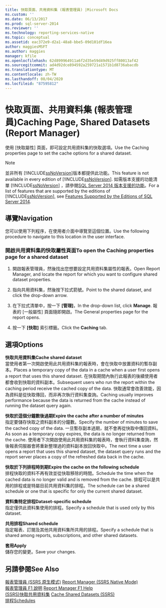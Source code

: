 ```yaml
---
title: 快取頁面、共用資料集 (報表管理員) |Microsoft Docs
ms.custom: ''
ms.date: 06/13/2017
ms.prod: sql-server-2014
ms.reviewer: ''
ms.technology: reporting-services-native
ms.topic: conceptual
ms.assetid: eac372e9-d2a1-48a8-bbe5-09d101df16ea
author: maggiesMSFT
ms.author: maggies
manager: kfile
ms.openlocfilehash: 62d899964911a6f2d35e59d49d925ff80013af42
ms.sourcegitcommit: ad4d92dce894592a259721a1571b1d8736abacdb
ms.translationtype: MT
ms.contentlocale: zh-TW
ms.lasthandoff: 08/04/2020
ms.locfileid: "87595812"
---
```

# <a name="caching-page-shared-datasets-report-manager"></a><span data-ttu-id="efab9-102">快取頁面、共用資料集 (報表管理員)</span><span class="sxs-lookup"><span data-stu-id="efab9-102">Caching Page, Shared Datasets (Report Manager)</span></span>
  <span data-ttu-id="efab9-103">使用 [快取屬性] 頁面，即可設定共用資料集的快取選項。</span><span class="sxs-lookup"><span data-stu-id="efab9-103">Use the Caching properties page to set the cache options for a shared dataset.</span></span>  
  
> [!NOTE]  
>  <span data-ttu-id="efab9-104">並非所有 [!INCLUDE[ssNoVersion](../includes/ssnoversion-md.md)]版本都提供此功能。</span><span class="sxs-lookup"><span data-stu-id="efab9-104">This feature is not available in every edition of [!INCLUDE[ssNoVersion](../includes/ssnoversion-md.md)].</span></span> <span data-ttu-id="efab9-105">如需版本支援的功能清單 [!INCLUDE[ssNoVersion](../includes/ssnoversion-md.md)] ，請參閱[SQL Server 2014 版本支援的功能](../../2014/getting-started/features-supported-by-the-editions-of-sql-server-2014.md)。</span><span class="sxs-lookup"><span data-stu-id="efab9-105">For a list of features that are supported by the editions of [!INCLUDE[ssNoVersion](../includes/ssnoversion-md.md)], see [Features Supported by the Editions of SQL Server 2014](../../2014/getting-started/features-supported-by-the-editions-of-sql-server-2014.md).</span></span>  
  
## <a name="navigation"></a><span data-ttu-id="efab9-106">導覽</span><span class="sxs-lookup"><span data-stu-id="efab9-106">Navigation</span></span>  
 <span data-ttu-id="efab9-107">您可以使用下列程序，在使用者介面中導覽至這個位置。</span><span class="sxs-lookup"><span data-stu-id="efab9-107">Use the following procedure to navigate to this location in the user interface.</span></span>  
  
### <a name="to-open-the-caching-properties-page-for-a-shared-dataset"></a><span data-ttu-id="efab9-108">開啟共用資料集的快取屬性頁面</span><span class="sxs-lookup"><span data-stu-id="efab9-108">To open the Caching properties page for a shared dataset</span></span>  
  
1.  <span data-ttu-id="efab9-109">開啟報表管理員，然後找出您想要設定共用資料集屬性的報表。</span><span class="sxs-lookup"><span data-stu-id="efab9-109">Open Report Manager, and locate the report for which you want to configure shared dataset properties.</span></span>  
  
2.  <span data-ttu-id="efab9-110">指向共用資料集，然後按下拉式箭號。</span><span class="sxs-lookup"><span data-stu-id="efab9-110">Point to the shared dataset, and click the drop-down arrow.</span></span>  
  
3.  <span data-ttu-id="efab9-111">在下拉式清單中，按一下 **[管理]**，</span><span class="sxs-lookup"><span data-stu-id="efab9-111">In the drop-down list, click **Manage**.</span></span> <span data-ttu-id="efab9-112">報表的 [一般屬性] 頁面隨即開啟。</span><span class="sxs-lookup"><span data-stu-id="efab9-112">The General properties page for the report opens.</span></span>  
  
4.  <span data-ttu-id="efab9-113">按一下 **[快取]** 索引標籤。</span><span class="sxs-lookup"><span data-stu-id="efab9-113">Click the **Caching** tab.</span></span>  
  
## <a name="options"></a><span data-ttu-id="efab9-114">選項</span><span class="sxs-lookup"><span data-stu-id="efab9-114">Options</span></span>  
 <span data-ttu-id="efab9-115">**快取共用資料集**</span><span class="sxs-lookup"><span data-stu-id="efab9-115">**Cache shared dataset**</span></span>  
 <span data-ttu-id="efab9-116">當使用者第一次開啟使用此共用資料集的報表時，會在快取中放置資料的暫存副本。</span><span class="sxs-lookup"><span data-stu-id="efab9-116">Places a temporary copy of the data in a cache when a user first opens a report that uses this shared dataset.</span></span> <span data-ttu-id="efab9-117">在快取期間內執行此報表的後續使用者都會收到快取的資料副本。</span><span class="sxs-lookup"><span data-stu-id="efab9-117">Subsequent users who run the report within the caching period receive the cached copy of the data.</span></span> <span data-ttu-id="efab9-118">快取通常會改善效能，因為資料是從快取傳回，而非再次執行資料集查詢。</span><span class="sxs-lookup"><span data-stu-id="efab9-118">Caching usually improves performance because the data is returned from the cache instead of running the dataset query again.</span></span>  
  
 <span data-ttu-id="efab9-119">**快取於這個分鐘數後過期**</span><span class="sxs-lookup"><span data-stu-id="efab9-119">**Expire the cache after a number of minutes**</span></span>  
 <span data-ttu-id="efab9-120">指定要儲存快取之資料副本的分鐘數。</span><span class="sxs-lookup"><span data-stu-id="efab9-120">Specify the number of minutes to save the cached copy of the data.</span></span> <span data-ttu-id="efab9-121">一旦暫存副本過期，就不會再從快取中傳回資料。</span><span class="sxs-lookup"><span data-stu-id="efab9-121">As soon as a temporary copy expires, the data is no longer returned from the cache.</span></span> <span data-ttu-id="efab9-122">使用者下次開啟使用此共用資料集的報表時，會執行資料集查詢，然後報表伺服器會將重新整理過的資料副本放回快取中。</span><span class="sxs-lookup"><span data-stu-id="efab9-122">The next time a user opens a report that uses this shared dataset, the dataset query runs and the report server places a copy of the refreshed data back in the cache.</span></span>  
  
 <span data-ttu-id="efab9-123">**快取於下列排程時到期**</span><span class="sxs-lookup"><span data-stu-id="efab9-123">**Expire the cache on the following schedule**</span></span>  
 <span data-ttu-id="efab9-124">排程快取的資料不再有效並從快取移除的時間。</span><span class="sxs-lookup"><span data-stu-id="efab9-124">Schedule the time when the cached data is no longer valid and is removed from the cache.</span></span> <span data-ttu-id="efab9-125">排程可以是共用的排程或是特屬目前共用資料集的排程。</span><span class="sxs-lookup"><span data-stu-id="efab9-125">The schedule can be a shared schedule or one that is specific for only the current shared dataset.</span></span>  
  
 <span data-ttu-id="efab9-126">**資料集特定排程**</span><span class="sxs-lookup"><span data-stu-id="efab9-126">**Dataset-specific schedule**</span></span>  
 <span data-ttu-id="efab9-127">指定僅供此資料集使用的排程。</span><span class="sxs-lookup"><span data-stu-id="efab9-127">Specify a schedule that is used only by this dataset.</span></span>  
  
 <span data-ttu-id="efab9-128">**共用排程**</span><span class="sxs-lookup"><span data-stu-id="efab9-128">**Shared schedule**</span></span>  
 <span data-ttu-id="efab9-129">指定報表、訂閱及其他共用資料集所共用的排程。</span><span class="sxs-lookup"><span data-stu-id="efab9-129">Specify a schedule that is shared among reports, subscriptions, and other shared datasets.</span></span>  
  
 <span data-ttu-id="efab9-130">**套用**</span><span class="sxs-lookup"><span data-stu-id="efab9-130">**Apply**</span></span>  
 <span data-ttu-id="efab9-131">儲存您的變更。</span><span class="sxs-lookup"><span data-stu-id="efab9-131">Save your changes.</span></span>  
  
## <a name="see-also"></a><span data-ttu-id="efab9-132">另請參閱</span><span class="sxs-lookup"><span data-stu-id="efab9-132">See Also</span></span>  
 <span data-ttu-id="efab9-133">[報表管理員 &#40;SSRS 原生模式&#41;](../../2014/reporting-services/report-manager-ssrs-native-mode.md) </span><span class="sxs-lookup"><span data-stu-id="efab9-133">[Report Manager  &#40;SSRS Native Mode&#41;](../../2014/reporting-services/report-manager-ssrs-native-mode.md) </span></span>  
 <span data-ttu-id="efab9-134">[報表管理員 F1 說明](../../2014/reporting-services/report-manager-f1-help.md) </span><span class="sxs-lookup"><span data-stu-id="efab9-134">[Report Manager F1 Help](../../2014/reporting-services/report-manager-f1-help.md) </span></span>  
 <span data-ttu-id="efab9-135">[&#40;SSRS&#41;快取共用資料集](report-server/cache-shared-datasets-ssrs.md) </span><span class="sxs-lookup"><span data-stu-id="efab9-135">[Cache Shared Datasets &#40;SSRS&#41;](report-server/cache-shared-datasets-ssrs.md) </span></span>  
 [<span data-ttu-id="efab9-136">排程</span><span class="sxs-lookup"><span data-stu-id="efab9-136">Schedules</span></span>](subscriptions/schedules.md)  
  
  
